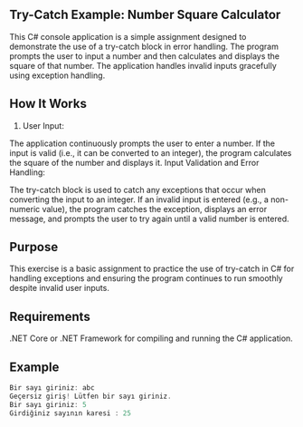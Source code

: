 ## Try-Catch Example: Number Square Calculator
This C# console application is a simple assignment designed to demonstrate the use of a try-catch block in error handling. The program prompts the user to input a number and then calculates and displays the square of that number. The application handles invalid inputs gracefully using exception handling.
## How It Works
  1. User Input:

The application continuously prompts the user to enter a number.
If the input is valid (i.e., it can be converted to an integer), the program calculates the square of the number and displays it.
Input Validation and Error Handling:

The try-catch block is used to catch any exceptions that occur when converting the input to an integer. If an invalid input is entered (e.g., a non-numeric value), the program catches the exception, displays an error message, and prompts the user to try again until a valid number is entered.
## Purpose
This exercise is a basic assignment to practice the use of try-catch in C# for handling exceptions and ensuring the program continues to run smoothly despite invalid user inputs.
## Requirements
.NET Core or .NET Framework for compiling and running the C# application.

## Example

```csharp
Bir sayı giriniz: abc
Geçersiz giriş! Lütfen bir sayı giriniz.
Bir sayı giriniz: 5
Girdiğiniz sayının karesi : 25 






